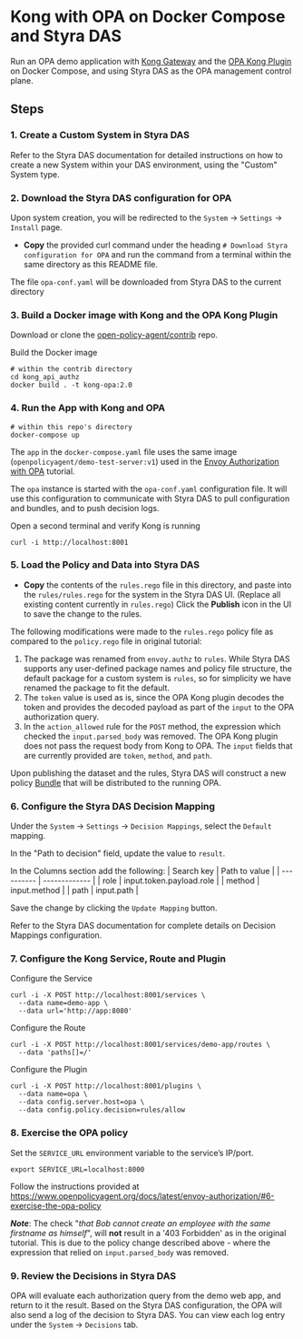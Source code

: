 # Kong with OPA on Docker Compose and Styra DAS

Run an OPA demo application with [Kong Gateway](https://konghq.com/kong/) and the [OPA Kong Plugin](https://github.com/open-policy-agent/contrib/tree/master/kong_api_authz) on Docker Compose, and using Styra DAS as the OPA management control plane.

## Steps 

### 1. Create a Custom System in Styra DAS

Refer to the Styra DAS documentation for detailed instructions on how to create a new System within your DAS environment, using the "Custom" System type.

### 2. Download the Styra DAS configuration for OPA

Upon system creation, you will be redirected to the `System` -> `Settings` -> `Install` page.

* **Copy** the provided curl command under the heading `# Download Styra configuration for OPA` and run the command from a terminal within the same directory as this README file.

The file `opa-conf.yaml` will be downloaded from Styra DAS to the current directory

### 3. Build a Docker image with Kong and the OPA Kong Plugin

Download or clone the [open-policy-agent/contrib](https://github.com/open-policy-agent/contrib) repo.

Build the Docker image
```
# within the contrib directory
cd kong_api_authz
docker build . -t kong-opa:2.0
```

### 4. Run the App with Kong and OPA

```
# within this repo's directory
docker-compose up
```

The `app` in the `docker-compose.yaml` file uses the same image (`openpolicyagent/demo-test-server:v1`) used in the [Envoy Authorization with OPA](https://www.openpolicyagent.org/docs/latest/envoy-authorization/) tutorial.

The `opa` instance is started with the `opa-conf.yaml` configuration file. It will use this configuration to communicate with Styra DAS to pull configuration and bundles, and to push decision logs.

Open a second terminal and verify Kong is running
```
curl -i http://localhost:8001
```

### 5. Load the Policy and Data into Styra DAS

* **Copy** the contents of the `rules.rego` file in this directory, and paste into the `rules/rules.rego` for the system in the Styra DAS UI.  (Replace all existing content currently in `rules.rego`) Click the **Publish** icon in the UI to save the change to the rules.

The following modifications were made to the `rules.rego` policy file as compared to the `policy.rego` file in original tutorial:
1. The package was renamed from `envoy.authz` to `rules`.  While Styra DAS supports any user-defined package names and policy file structure, the default package for a custom system is `rules`, so for simplicity we have renamed the package to fit the default.
2. The `token` value is used as is, since the OPA Kong plugin decodes the token and provides the decoded payload as part of the `input` to the OPA authorization query.
3. In the `action_allowed` rule for the `POST` method, the expression which checked the `input.parsed_body` was removed.  The OPA Kong plugin does not pass the request body from Kong to OPA. The `input` fields that are currently provided are `token`, `method`, and `path`.

Upon publishing the dataset and the rules, Styra DAS will construct a new policy [Bundle](https://www.openpolicyagent.org/docs/latest/management/#bundles) that will be distributed to the running OPA.

### 6. Configure the Styra DAS Decision Mapping

Under the `System` -> `Settings` -> `Decision Mappings`, select the `Default` mapping.

In the "Path to decision" field, update the value to `result`.

In the Columns section add the following:
| Search key | Path to value |
| ---------- | ------------- |
| role       | input.token.payload.role |
| method     | input.method |
| path       | input.path |

Save the change by clicking the `Update Mapping` button.

Refer to the Styra DAS documentation for complete details on Decision Mappings configuration.

### 7. Configure the Kong Service, Route and Plugin

Configure the Service
```
curl -i -X POST http://localhost:8001/services \
  --data name=demo-app \
  --data url='http://app:8080'
```

Configure the Route
```
curl -i -X POST http://localhost:8001/services/demo-app/routes \
  --data 'paths[]=/'
```

Configure the Plugin
```
curl -i -X POST http://localhost:8001/plugins \
  --data name=opa \
  --data config.server.host=opa \
  --data config.policy.decision=rules/allow
```

### 8. Exercise the OPA policy

Set the `SERVICE_URL` environment variable to the service’s IP/port.

```
export SERVICE_URL=localhost:8000
```

Follow the instructions provided at https://www.openpolicyagent.org/docs/latest/envoy-authorization/#6-exercise-the-opa-policy

_**Note**_: The check "_that Bob cannot create an employee with the same firstname as himself_", will **not** result in a '403 Forbidden' as in the original tutorial. This is due to the policy change described above - where the expression that relied on `input.parsed_body` was removed.

### 9. Review the Decisions in Styra DAS

OPA will evaluate each authorization query from the demo web app, and return to it the result. Based on the Styra DAS configuration, the OPA will also send a log of the decision to Styra DAS. You can view each log entry under the `System` -> `Decisions` tab.
